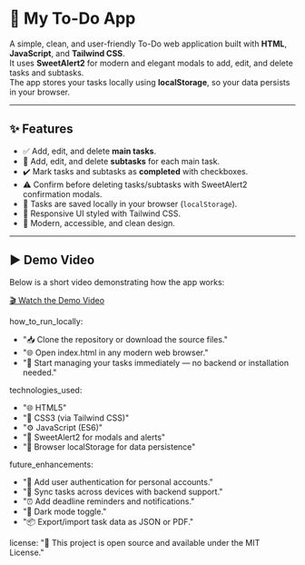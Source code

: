 # 📝 My To-Do App

A simple, clean, and user-friendly To-Do web application built with **HTML**, **JavaScript**, and **Tailwind CSS**.  
It uses **SweetAlert2** for modern and elegant modals to add, edit, and delete tasks and subtasks.  
The app stores your tasks locally using **localStorage**, so your data persists in your browser.

---

## ✨ Features

- ✅ Add, edit, and delete **main tasks**.  
- 📝 Add, edit, and delete **subtasks** for each main task.  
- ✔️ Mark tasks and subtasks as **completed** with checkboxes.  
- ⚠️ Confirm before deleting tasks/subtasks with SweetAlert2 confirmation modals.  
- 💾 Tasks are saved locally in your browser (`localStorage`).  
- 📱 Responsive UI styled with Tailwind CSS.  
- 🎨 Modern, accessible, and clean design.  

---

## ▶️ Demo Video

Below is a short video demonstrating how the app works:

[🎬 Watch the Demo Video](Video/ToDoApp.mp4)

how_to_run_locally:
  - "📥 Clone the repository or download the source files."
  - "🌐 Open index.html in any modern web browser."
  - "🚀 Start managing your tasks immediately — no backend or installation needed."

technologies_used:
  - "🌐 HTML5"
  - "🎨 CSS3 (via Tailwind CSS)"
  - "⚙️ JavaScript (ES6)"
  - "🔔 SweetAlert2 for modals and alerts"
  - "💾 Browser localStorage for data persistence"

future_enhancements:
  - "👤 Add user authentication for personal accounts."
  - "🔄 Sync tasks across devices with backend support."
  - "⏰ Add deadline reminders and notifications."
  - "🌙 Dark mode toggle."
  - "📦 Export/import task data as JSON or PDF."

license: "📜 This project is open source and available under the MIT License."



